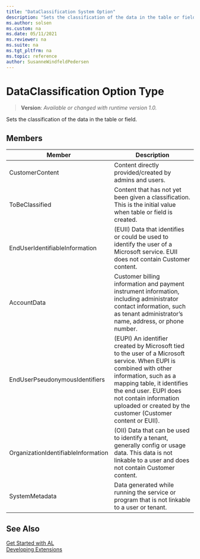 ```yaml
---
title: "DataClassification System Option"
description: "Sets the classification of the data in the table or field."
ms.author: solsen
ms.custom: na
ms.date: 05/11/2021
ms.reviewer: na
ms.suite: na
ms.tgt_pltfrm: na
ms.topic: reference
author: SusanneWindfeldPedersen
---
```

[//]: # (START>DO_NOT_EDIT)
[//]: # (IMPORTANT:Do not edit any of the content between here and the END>DO_NOT_EDIT.)
[//]: # (Any modifications should be made in the .xml files in the ModernDev repo.)
# DataClassification Option Type
> **Version**: _Available or changed with runtime version 1.0._

Sets the classification of the data in the table or field.

## Members
|  Member  |  Description  |
|----------------|---------------|
|CustomerContent|Content directly provided/created by admins and users.|
|ToBeClassified|Content that has not yet been given a classification. This is the initial value when table or field is created.|
|EndUserIdentifiableInformation|(EUII) Data that identifies or could be used to identify the user of a Microsoft service. EUII does not contain Customer content.|
|AccountData|Customer billing information and payment instrument information, including administrator contact information, such as tenant administrator’s name, address, or phone number.|
|EndUserPseudonymousIdentifiers|(EUPI) An identifier created by Microsoft tied to the user of a Microsoft service. When EUPI is combined with other information, such as a mapping table, it identifies the end user. EUPI does not contain information uploaded or created by the customer (Customer content or EUII).|
|OrganizationIdentifiableInformation|(OII) Data that can be used to identify a tenant, generally config or usage data. This data is not linkable to a user and does not contain Customer content.|
|SystemMetadata|Data generated while running the service or program that is not linkable to a user or tenant.|

[//]: # (IMPORTANT: END>DO_NOT_EDIT)
## See Also  
[Get Started with AL](../../devenv-get-started.md)  
[Developing Extensions](../../devenv-dev-overview.md)  